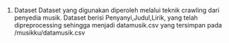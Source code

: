 1. Dataset
Dataset yang digunakan diperoleh melalui teknik crawling dari penyedia musik. Dataset berisi Penyanyi,Judul,Lirik, yang telah dipreprocessing sehingga menjadi datamusik.csv yang tersimpan pada /musikku/datamusik.csv
